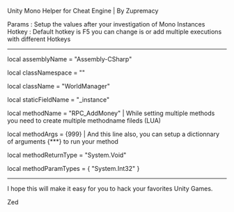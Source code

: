 Unity Mono Helper for Cheat Engine | By Zupremacy

Params : Setup the values after your investigation of Mono Instances
Hotkey : Default hotkey is F5 you can change is or add multiple executions with different Hotkeys

------------------------------------------------------------------------
local assemblyName = "Assembly-CSharp"

local classNamespace = ""

local className = "WorldManager"

local staticFieldName = "_instance"

local methodName = "RPC_AddMoney" 	| While setting multiple methods you need to create multiple methodname fileds (LUA)

local methodArgs = {999} 			| And this line also, you can setup a dictionnary of arguments  {***} to run your method

local methodReturnType = "System.Void"

local methodParamTypes = { "System.Int32" }

------------------------------------------------------------------------

I hope this will make it easy for you to hack your favorites Unity Games.

Zed
